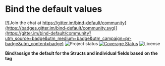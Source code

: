 # Bind the default values

[![Join the chat at https://gitter.im/bind-default/community](https://badges.gitter.im/bind-default/community.svg)](https://gitter.im/bind-default/community?utm_source=badge&utm_medium=badge&utm_campaign=pr-badge&utm_content=badge)
![Project status](https://img.shields.io/badge/version-0.1.0-green.svg)
[![Coverage Status](https://coveralls.io/repos/github/vijaynallagatla/setdefault/badge.svg?branch=main)](https://coveralls.io/github/vijaynallagatla/setdefault?branch=main)
![License](https://img.shields.io/dub/l/vibe-d.svg)

**Bind/assign the default for the Structs and individual fields based on the tag**
